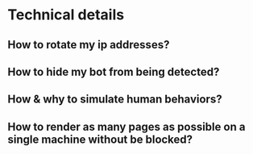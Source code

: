 # Technical details

## How to rotate my ip addresses?
## How to hide my bot from being detected?
## How & why to simulate human behaviors?
## How to render as many pages as possible on a single machine without be blocked?
